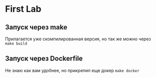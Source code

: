 # First Lab

## Запуск через make 
Прилагается уже скомпилированная версия, но так же можно через `make build`

## Запуск через Dockerfile 
Не знаю как вам удобнее, но прикрепил еще докер `make docker`
